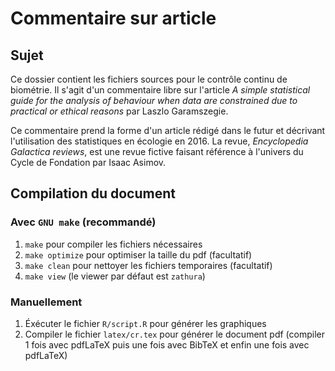 Commentaire sur article
=======================

Sujet
-----

Ce dossier contient les fichiers sources pour le contrôle continu de biométrie.
Il s'agit d'un commentaire libre sur l'article _A simple statistical guide for
the analysis of behaviour when data are constrained due to practical or ethical
reasons_ par Laszlo Garamszegie.

Ce commentaire prend la forme d'un article rédigé dans le futur et décrivant
l'utilisation des statistiques en écologie en 2016.
La revue, _Encyclopedia Galactica reviews_, est une revue fictive faisant
référence à l'univers du Cycle de Fondation par Isaac Asimov.


Compilation du document
-----------------------

### Avec `GNU make` (recommandé)

1. `make` pour compiler les fichiers nécessaires
2. `make optimize` pour optimiser la taille du pdf (facultatif) 
3. `make clean` pour nettoyer les fichiers temporaires (facultatif)
3. `make view` (le viewer par défaut est `zathura`)


### Manuellement

1. Éxécuter le fichier `R/script.R` pour générer les graphiques
2. Compiler le fichier `latex/cr.tex` pour générer le document pdf (compiler 1
   fois avec pdfLaTeX puis une fois avec BibTeX et enfin une fois avec pdfLaTeX)
